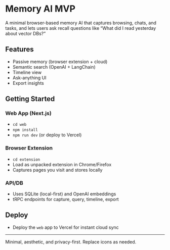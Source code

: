 # Memory AI MVP

A minimal browser-based memory AI that captures browsing, chats, and tasks, and lets users ask recall questions like “What did I read yesterday about vector DBs?”

## Features
- Passive memory (browser extension + cloud)
- Semantic search (OpenAI + LangChain)
- Timeline view
- Ask-anything UI
- Export insights

## Getting Started

### Web App (Next.js)
- `cd web`
- `npm install`
- `npm run dev` (or deploy to Vercel)

### Browser Extension
- `cd extension`
- Load as unpacked extension in Chrome/Firefox
- Captures pages you visit and stores locally

### API/DB
- Uses SQLite (local-first) and OpenAI embeddings
- tRPC endpoints for capture, query, timeline, export

## Deploy
- Deploy the `web` app to Vercel for instant cloud sync

---

Minimal, aesthetic, and privacy-first. Replace icons as needed.
